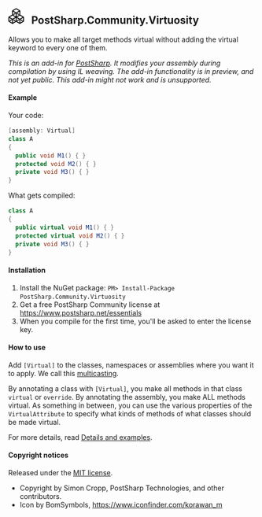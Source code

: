 ## <img src="icon.png" width="32"> &nbsp; PostSharp.Community.Virtuosity 
Allows you to make all target methods virtual without adding the virtual keyword to every one of them.

*This is an add-in for [PostSharp](https://postsharp.net). It modifies your assembly during compilation by using IL weaving. The add-in functionality is in preview, and not yet public. This add-in might not work and is unsupported.*
 
#### Example
Your code:
```csharp
[assembly: Virtual]
class A 
{
  public void M1() { }
  protected void M2() { }
  private void M3() { }
}
```
What gets compiled:
```csharp
class A 
{
  public virtual void M1() { }
  protected virtual void M2() { }
  private void M3() { }
}
```

#### Installation
1. Install the NuGet package: `PM> Install-Package PostSharp.Community.Virtuosity`
2. Get a free PostSharp Community license at https://www.postsharp.net/essentials
3. When you compile for the first time, you'll be asked to enter the license key.

#### How to use
Add `[Virtual]` to the classes, namespaces or assemblies where you want it to apply. We call this [multicasting](https://github.com/postsharp/Home/blob/master/multicasting.md).

By annotating a class with `[Virtual]`, you make all methods in that class `virtual` or `override`. By annotating the assembly, you make ALL methods virtual. As something in between, you can use the various properties of the `VirtualAttribute` to specify what kinds of methods of what classes should be made virtual.

For more details, read [Details and examples](Details_and_examples.md).

#### Copyright notices
Released under the [MIT license](LICENSE.md).

* Copyright by Simon Cropp, PostSharp Technologies, and other contributors.
* Icon by BomSymbols, https://www.iconfinder.com/korawan_m
